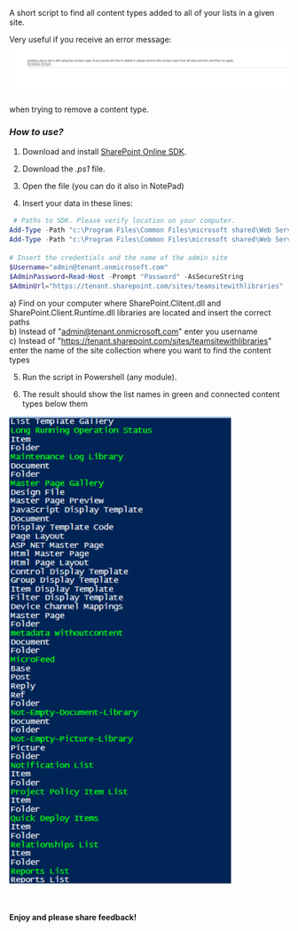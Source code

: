 A short script to find all content types added to all of your lists in a given site.

 

Very useful if you receive an error message:
 <img src="../Find content types added to your lists/Error.PNG" width="850">

when trying to remove a content type.


### *How to use?*

1. Download and install [SharePoint Online SDK](https://www.microsoft.com/en-us/download/details.aspx?id=42038).

2. Download the *.ps1* file.

3. Open the file (you can do it also in NotePad)

4. Insert your data in these lines:

 

```PowerShell
 # Paths to SDK. Please verify location on your computer. 
Add-Type -Path "c:\Program Files\Common Files\microsoft shared\Web Server Extensions\15\ISAPI\Microsoft.SharePoint.Client.dll"  
Add-Type -Path "c:\Program Files\Common Files\microsoft shared\Web Server Extensions\15\ISAPI\Microsoft.SharePoint.Client.Runtime.dll"  
 
# Insert the credentials and the name of the admin site 
$Username="admin@tenant.onmicrosoft.com" 
$AdminPassword=Read-Host -Prompt "Password" -AsSecureString 
$AdminUrl="https://tenant.sharepoint.com/sites/teamsitewithlibraries" 
```
 
a) Find on your computer where SharePoint.Clitent.dll and SharePoint.Client.Runtime.dll libraries are located and insert the correct paths </br>
b)  Instead of "admin@tenant.onmicrosoft.com" enter you username </br>
c) Instead of "https://tenant.sharepoint.com/sites/teamsitewithlibraries" enter the name of the site collection where you want to find the content types </br>
 
5. Run the script in Powershell (any module). 

6. The result should show the list names in green and connected content types below them

  <img src="../Find content types added to your lists/result.PNG" width="400">



 
<br/><br/>
<b>Enjoy and please share feedback!</b>
